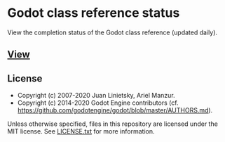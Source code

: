 # Godot class reference status

View the completion status of the Godot class reference (updated daily).

## [View](https://godotengine.github.io/doc-status/)

## License

- Copyright (c) 2007-2020 Juan Linietsky, Ariel Manzur.
- Copyright (c) 2014-2020 Godot Engine contributors
  (cf. <https://github.com/godotengine/godot/blob/master/AUTHORS.md>).

Unless otherwise specified, files in this repository are licensed under the
MIT license. See [LICENSE.txt](LICENSE.txt) for more information.
